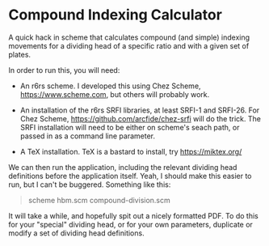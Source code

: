 # Compound Indexing Calculator #

A quick hack in scheme that calculates compound (and simple) indexing movements for a dividing head of a specific ratio and with a given set of plates.

In order to run this, you will need:

- An r6rs scheme.  I developed this using Chez Scheme, https://www.scheme.com, but others will probably work.
- An installation of the r6rs SRFI libraries, at least SRFI-1 and SRFI-26.  For Chez Scheme, https://github.com/arcfide/chez-srfi will do the trick.  The SRFI installation will need to be either on scheme's seach path, or passed in as a command line parameter.

- A TeX installation.  TeX is a bastard to install, try https://miktex.org/

We can then run the application, including the relevant dividing head definitions before the application itself.  Yeah, I should make this easier to run, but I can't be buggered.  Something like this:

> scheme hbm.scm compound-division.scm

It will take a while, and hopefully spit out a nicely formatted PDF.  To do this for your "special" dividing head, or for your own parameters, duplicate or modify a set of dividing head definitions.
